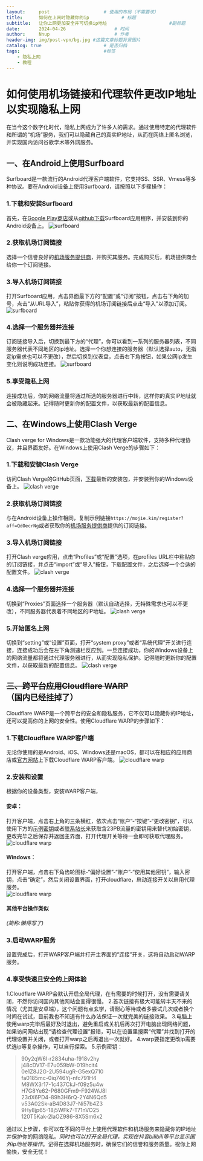 ```yaml
---
layout:     post   				    # 使用的布局（不需要改）
title:      如何在上网时隐藏你的ip			# 标题 
subtitle:   让你上网更加安全并可切换ip地址                       #副标题
date:       2024-04-26  				# 时间
author:     Nnup 						# 作者
header-img: img/post-vpn/bg.jpg	#这篇文章标题背景图片
catalog: true 						# 是否归档
tags:								#标签
    - 隐私上网
    - 教程
---
```


# 如何使用机场链接和代理软件更改IP地址以实现隐私上网

在当今这个数字化时代，隐私上网成为了许多人的需求。通过使用特定的代理软件和所谓的“机场”服务，我们可以隐藏自己的真实IP地址，从而在网络上匿名浏览，并实现国内访问谷歌学术等外网服务。

## 一、在Android上使用Surfboard

Surfboard是一款流行的Android代理客户端软件，它支持SS、SSR、Vmess等多种协议。要在Android设备上使用Surfboard，请按照以下步骤操作：

### 1.下载和安装Surfboard
   首先，在<a href="https://play.google.com/store/apps/details?id=com.getsurfboard" target="_blank">Google Play商店</a>或从<a href="https://github.com/getsurfboard/surfboard/releases/download/2.24.1/mobile-universal-release.apk" target="_blank">github下载</a>Surfboard应用程序，并安装到你的Android设备上。
   ![surfboard](/img/post-vpn/01.png "surfboard 01")
### 2.获取机场订阅链接  
   选择一个信誉良好的<a href="https://mojie.kim/register?aff=QdOecrNg" target="_blank">机场服务提供商</a>，并购买其服务。完成购买后，机场提供商会给你一个订阅链接。

### 3.导入机场订阅链接  
   打开Surfboard应用，点击界面最下方的“配置”或“订阅”按钮，点击右下角的加号，点击“从URL导入”，粘贴你获得的机场订阅链接后点击“导入”以添加订阅。
   ![surfboard](/img/post-vpn/02.jpg "surfboard 02")

### 4.选择一个服务器并连接  
   订阅链接导入后，切换到最下方的“代理”，你可以看到一系列的服务器列表，不同服务器代表不同地区的ip地址。选择一个你想连接的服务器（默认选择auto，无指定ip需求也可以不更改），然后切换到仪表盘，点击右下角按钮，如果公网ip发生变化则说明成功连接。
 ![surfboard](/img/post-vpn/03.jpg "surfboard 03")
### 5.享受隐私上网  
   连接成功后，你的网络流量将通过所选的服务器进行中转，这样你的真实IP地址就会被隐藏起来。记得随时更新你的配置文件，以获取最新的配置信息。

## 二、在Windows上使用Clash Verge

Clash verge for Windows是一款功能强大的代理客户端软件，支持多种代理协议，并且界面友好。在Windows上使用Clash Verge的步骤如下：

### 1.下载和安装Clash Verge  
   访问Clash Verge的GitHub页面，<a href="https://github.com/clash-verge-rev/clash-verge-rev/releases" target="_blank">下载</a>最新的安装包，并安装到你的Windows设备上。
   ![clash verge](/img/post-vpn/04.png "clash verge 01")

### 2.获取机场订阅链接  
   与在Android设备上操作相同，复制示例链接`https://mojie.kim/register?aff=QdOecrNg`或者获取你的<a href="https://mojie.kim/register?aff=QdOecrNg" target="_blank">机场服务提供商</a>提供的订阅链接。

### 3.导入机场订阅链接  
   打开Clash verge应用，点击“Profiles”或“配置”选项，在profiles URL栏中粘贴你的订阅链接，并点击“import”或“导入”按钮，下载配置文件，之后选择一个合适的配置文件。
   ![clash verge](/img/post-vpn/05.png "clash verge 02")

### 4.选择一个服务器并连接  
   切换到“Proxies”页面选择一个服务器（默认自动选择，无特殊需求也可以不更改），不同服务器代表着不同地区的IP地址。
   ![clash verge](/img/post-vpn/06.png "clash verge 03")

### 5.开始匿名上网  
   切换到“setting”或“设置”页面，打开“system proxy”或者“系统代理”开关进行连接，连接成功后会在左下角测速栏反应到。一旦连接成功，你的Windows设备上的网络流量都将通过代理服务器进行，从而实现隐私保护。记得随时更新你的配置文件，以获取最新的配置信息。
   ![clash verge](/img/post-vpn/07.png "clash verge 04")

## ~~三、跨平台应用Cloudflare WARP~~（国内已经挂掉了）

Cloudflare WARP是一个跨平台的安全和隐私服务，它不仅可以隐藏你的IP地址，还可以提高你的上网的安全性。使用Cloudflare WARP的步骤如下：

### 1.下载Cloudflare WARP客户端  
   无论你使用的是Android、iOS、Windows还是macOS，都可以在相应的应用商店或<a href="https://cloudflarewarp.com/" target="_blank">官方网站</a>上下载Cloudflare WARP客户端。
   ![cloudflare warp](/img/post-vpn/08.png "warp 01")
### 2.安装和设置  
   根据你的设备类型，安装WARP客户端，
#### 安卓：
   打开客户端，点击右上角的三条横杠，依次点击“账户”-“按键”-“更改密钥”，可以使用下方的[示例密钥](#key)或者[联系站长](mailto:admin@nnup.top)来获取含23PB流量的密钥用来替代初始密钥，更改完毕之后保存并返回主界面，打开代理开关等待一会即可获取代理服务。
   ![cloudflare warp](/img/post-vpn/09.jpg "warp 02")
#### Windows：
   打开客户端，点击右下角齿轮图标-“偏好设置”-“账户”-“使用其他密钥”，输入密钥，点击“确定”，然后关闭设置界面，打开cloudflare，启动连接开关以启用代理服务。  
   ![cloudflare warp](/img/post-vpn/10.png "warp 03")
#### 其他平台操作类似
   *(简称:懒得写了)*
   <br>

### 3.启动WARP服务  
   设置完成后，打开WARP客户端并打开主界面的“连接”开关，这将自动启动WARP服务。

### 4.享受快速且安全的上网体验  
   1.Cloudflare WARP会默认开启全局代理，在有需要的时候打开，没有需要请关闭，不然你访问国内其他网站会变得很慢。
   2.首次链接有极大可能转半天不来的情况（尤其是安卓端），这个问题有点玄学，请耐心等待或者多尝试几次或者换个时间在试试，目前我也不知道有什么办法保证一次就完美的链接效果。
   3.电脑上使用warp完毕后最好及时退出，避免重启或关机后再次打开电脑出现网络问题，如果访问网站出现“请检查代理设置”报错，可以在设置里搜索“代理”并找到打开的代理设置并关闭，或者打开warp之后再退出一次就好。
   4.warp要指定更改ip需要优选ip等复杂操作，可以自行探索。
   5.示例密钥：<a id="key"></a>
   >90y2qW6l-r2834uha-f918v2hy  
   j48cDV17-E7u059bW-019hcit4  
   0e1Z8J2G-2U594ugR-G5exQ710  
   fa0185mc-0iq746Yj-nfc791H4  
   M8WX3r17-1c437CkJ-f09z5u4w  
   H7G8Ye62-P680GFm9-F924WJ8l  
   23dX6PD4-89h3H6rQ-2Y4N6Qd5  
   v53A02Sk-aB4D83J7-Ni57b4Z3  
   9Hy8jp65-18j5WFk7-T71nVO25  
   120T5Kak-2laOZ986-8X5Sm6x2  
   
通过以上步骤，你可以在不同的平台上使用代理软件和机场服务来隐藏你的IP地址并保护你的网络隐私。*同时也可以打开全局代理，实现在抖音bilibili等平台显示国外ip地址等操作*。记得在选择机场服务时，确保它们的信誉和服务质量。祝你上网愉快，安全无忧！
